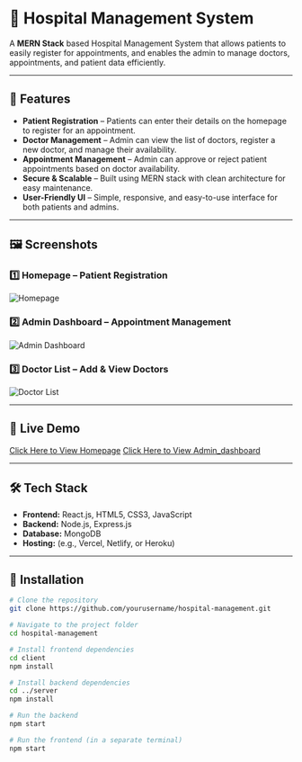 # 🏥 Hospital Management System

A **MERN Stack** based Hospital Management System that allows patients to easily register for appointments, and enables the admin to manage doctors, appointments, and patient data efficiently.

---

## 📌 Features

- **Patient Registration** – Patients can enter their details on the homepage to register for an appointment.
- **Doctor Management** – Admin can view the list of doctors, register a new doctor, and manage their availability.
- **Appointment Management** – Admin can approve or reject patient appointments based on doctor availability.
- **Secure & Scalable** – Built using MERN stack with clean architecture for easy maintenance.
- **User-Friendly UI** – Simple, responsive, and easy-to-use interface for both patients and admins.

---

## 🖼️ Screenshots



### 1️⃣ Homepage – Patient Registration
![Homepage](./screenshots/homepage.png)

### 2️⃣ Admin Dashboard – Appointment Management
![Admin Dashboard](./screenshots/admin-dashboard.png)

### 3️⃣ Doctor List – Add & View Doctors
![Doctor List](./screenshots/doctor-list.png)

---

## 🚀 Live Demo
[Click Here to View Homepage](https://hospital-management-syst-frontend.netlify.app/)
[Click Here to View Admin_dashboard](https://admin-dashboard-hospital-mngt-sys.netlify.app/)

---

## 🛠️ Tech Stack

- **Frontend:** React.js, HTML5, CSS3, JavaScript
- **Backend:** Node.js, Express.js
- **Database:** MongoDB
- **Hosting:** (e.g., Vercel, Netlify, or Heroku)

---

## 📂 Installation

```bash
# Clone the repository
git clone https://github.com/yourusername/hospital-management.git

# Navigate to the project folder
cd hospital-management

# Install frontend dependencies
cd client
npm install

# Install backend dependencies
cd ../server
npm install

# Run the backend
npm start

# Run the frontend (in a separate terminal)
npm start
